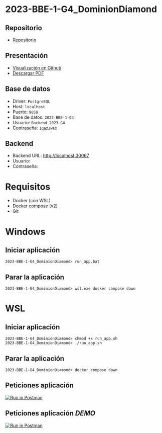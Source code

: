 # 2023-BBE-1-G4_DominionDiamond
## Repositorio
* [Repositorio](https://github.com/CampusDual/2023-BBE-1-G4_DominionDiamond)
## Presentación
* [Visualización en Github](https://github.com/CampusDual/2023-BBE-1-G4_DominionDiamond/blob/main/Presentacion/Presentacion_DDH.pdf)
* [Descargar PDF](https://raw.github.com/CampusDual/2023-BBE-1-G4_DominionDiamond/main/Presentacion/Presentacion_DDH.pdf)
## Base de datos
* Driver: `PostgreSQL`
* Host: `localhost`
* Puerto: `9050`
* Base de datos: `2023-BBE-1-G4`
* Usuario: `Backend_2023_G4`
* Contraseña: `1qaz2wsx`
## Backend
* Backend URL: [http://localhost:30067](http://localhost:30067)
* Usuario: ` `
* Contraseña: ` `

# Requisitos
* Docker (con WSL)
* Docker compose (v2)
* Git

# Windows
## Iniciar aplicación
```
2023-BBE-1-G4_DominionDiamond> run_app.bat
```
## Parar la aplicación
```
2023-BBE-1-G4_DominionDiamond> wsl.exe docker compose down
```

# WSL
## Iniciar aplicación
```
2023-BBE-1-G4_DominionDiamond> chmod +x run_app.sh
2023-BBE-1-G4_DominionDiamond> ./run_app.sh
```
## Parar la aplicación
```
2023-BBE-1-G4_DominionDiamond> docker compose down
```
## Peticiones aplicación
[![Run in Postman](https://run.pstmn.io/button.svg)](https://app.getpostman.com/run-collection/29381882-583db749-33d5-41f2-8e47-105261e3d89b?action=collection%2Ffork&source=rip_markdown&collection-url=entityId%3D29381882-583db749-33d5-41f2-8e47-105261e3d89b%26entityType%3Dcollection%26workspaceId%3D91970c3b-1c60-46cd-b8b6-20ae18eafa8b)
## Peticiones aplicación *DEMO*
[![Run in Postman](https://run.pstmn.io/button.svg)](https://app.getpostman.com/run-collection/29381882-0da23a00-f713-4e06-b201-e9276db5970f?action=collection%2Ffork&source=rip_markdown&collection-url=entityId%3D29381882-0da23a00-f713-4e06-b201-e9276db5970f%26entityType%3Dcollection%26workspaceId%3D91970c3b-1c60-46cd-b8b6-20ae18eafa8b)